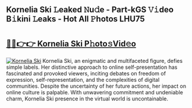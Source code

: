 ## Kornelia Ski 𝙻eaked 𝙽u𝚍e - Part-kGS 𝚅𝚒deo B𝚒kini 𝙻eaks - Hot All 𝙿hotos LHU75

# <h2><a href="http://ld5dc3.urlbe.top/?page=Kornelia+Ski">🔗🔗👉👉 Kornelia Ski P𝚑oto𝚜Vid𝚎o</a></h2>

[![Kornelia Ski](https://i.imgur.com/eBuTRDB.gif)](http://ld5dc3.urlbe.top/?page=Kornelia+Ski)
Kornelia Ski, an enigmatic and multifaceted figure, defies simple labels. Her distinctive approach to online self-presentation has fascinated and provoked viewers, inciting debates on freedom of expression, self-representation, and the complexities of digital communities. Despite the uncertainty of her future actions, her impact on online culture is palpable. With unwavering commitment and undeniable charm, Kornelia Ski presence in the virtual world is uncontainable.
